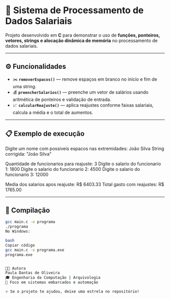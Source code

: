 # 💼 Sistema de Processamento de Dados Salariais

Projeto desenvolvido em **C** para demonstrar o uso de **funções, ponteiros, vetores, strings e alocação dinâmica de memória** no processamento de dados salariais.

---

## ⚙️ Funcionalidades

- ✂️ **`removerEspacos()`** — remove espaços em branco no início e fim de uma string.  
- 💰 **`preencherSalarios()`** — preenche um vetor de salários usando aritmética de ponteiros e validação de entrada.  
- 📈 **`calcularReajuste()`** — aplica reajustes conforme faixas salariais, calcula a média e o total de aumentos.  

---

## 📋 Exemplo de execução

Digite um nome com possiveis espacos nas extremidades:
João Silva
String corrigida: "João Silva"

Quantidade de funcionarios para reajuste: 3
Digite o salario do funcionario 1: 1800
Digite o salario do funcionario 2: 4500
Digite o salario do funcionario 3: 12000

Media dos salarios apos reajuste: R$ 6403.33
Total gasto com reajustes: R$ 1765.00


---

## 🧰 Compilação

```bash
gcc main.c -o programa
./programa
No Windows:

bash
Copiar código
gcc main.c -o programa.exe
programa.exe


👩‍💻 Autora
Paula Dantas de Oliveira
🎓 Engenharia da Computação | Arquivologia
💼 Foco em sistemas embarcados e automação

⭐ Se o projeto te ajudou, deixe uma estrela no repositório!
